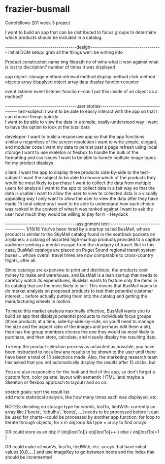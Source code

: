 # frazier-busmall
Codefellows 201 week 3 project


I want to build an app that can be distributed to focus groups to determine which products should be included in a catalog.


------------------------------------design------------------------------------
Initial DOM setup:
  grab all the things we'll be writing into

Product constructor:
  name
  img filepath
  no of wins
  what it won against
  what is lost to
  discription?
  number of times it was displayed

app object:
  storage method
  retrieval method
  display method
  click method
  objects array
  dispalyed object array
  data display function
  counter

event listener
event listener function--can I put this inside of an object as a method?


------------------------------------user stories------------------------------------
test-subject:
I want to be able to easily interact with the app so that I can choose things quickly   
I want to be able to view the data in a simple, easily-understood way
I want to have the option to look at the total data

developer:
I want to build a responsive app so that the app functions similarly regardless of the screen resolution
I want to write simple, elegant, and modular code
I want my data to persist past a page refresh using local storage
I want to use skeleton or flexbox to handle the bulk of the formatting and css issues
I want to be able to handle multiple image types for my product displays

client:
I want the app to display three products side-by-side to the test-subject
I want the subject to be able to choose which of the products they would be most likely to purchase
I want to collect the data from multiple users for analysis
I want to the app to collect data in a fair way so that the data is usable
I want to allow the user to view to collected data in a visually appealing way
I only want to allow the user to view the data after they have made 15 total selections
I want to be able to understand how each choice was ranked in the context of what it was ranked against
I want to ask the user how much they would be willing to pay for it --Heyduck

------------------------------------assignment text------------------------------------ 1/18/16
You've been hired by a startup called BusMall, whose product is similar to the SkyMall catalog found in the seatback pockets on airplanes: a catalog of assorted high-markup products provided to a captive audience seeking a mental escape from the drudgery of travel. But in this case, BusMall catalogs are placed on Puget Sound regional transit system buses... whose overall travel times are now comparable to cross-country flights, after all.

Since catalogs are expensive to print and distribute, the products cost money to make and warehouse, and BusMall is a lean startup that needs to carefully watch its expenditures, BusMall wants to feature only the items in its catalog that are the most likely to sell. This means that BusMall wants to do market analysis on proposed products to test their potential customer interest... before actually putting them into the catalog and getting the manufacturing wheels in motion.

To make this market analysis maximally effective, BusMall wants you to build an app that displays potential products to individuals focus groups (three products at a time, side-by-side-by-side, so you'll need to manage the size and the aspect ratio of the images and perhaps edit them a bit), then has the group members choose the one they would be most likely to purchase, and then store, calculate, and visually display the resulting data.

To keep the product selection process as untainted as possible, you have been instructed to not allow any results to be shown to the user until there have been a total of 15 selections made. Also, the marketing research team has asked that you not automatically display the results after 15 clicks, but

You are also responsible for the look and feel of the app, so don't forget a custom font, color palette, layout with semantic HTML (and maybe a Skeleton or flexbox approach to layout) and so on.

stretch goals:
sort the result list   
add more statistical analysis, like how many times each was displayed, etc.

NOTES: deciding on storage type for wonVs, lostTo, tiedWith:
currently an array like ['boots', 'cthulhu', 'boots', ...]
needs to be processed before it can be used for charts--could be processed by another app function:
for loop to iterate through objects, for x in obj loop && type = array to find arrays

OR could store as an obj:
if (obj[lostTo]){
  obj[lostTo]++
} else {
  obj[lostTo]=1
}

OR could make all wonVs, lostTo, tiedWith, etc. arrays that have initial values [0,0,....] and use imageKey to go between boots and the index that should be incremented 
